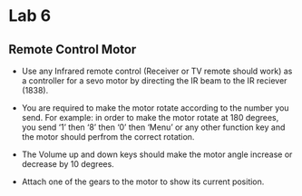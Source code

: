 # Lab 6

## Remote Control Motor

* Use any Infrared remote control (Receiver or TV remote should work) as a controller for a sevo motor by directing the IR beam to the IR reciever (1838).

* You are required to make the motor rotate according to the number you send. For example: in order to make the motor rotate at 180 degrees, you send ‘1’ then ‘8’ then ‘0’ then ‘Menu’ or any other function key and the motor should perfrom the correct rotation.

* The Volume up and down keys should make the motor angle increase or decrease by 10 degrees.

* Attach one of the gears to the motor to show its current position.



